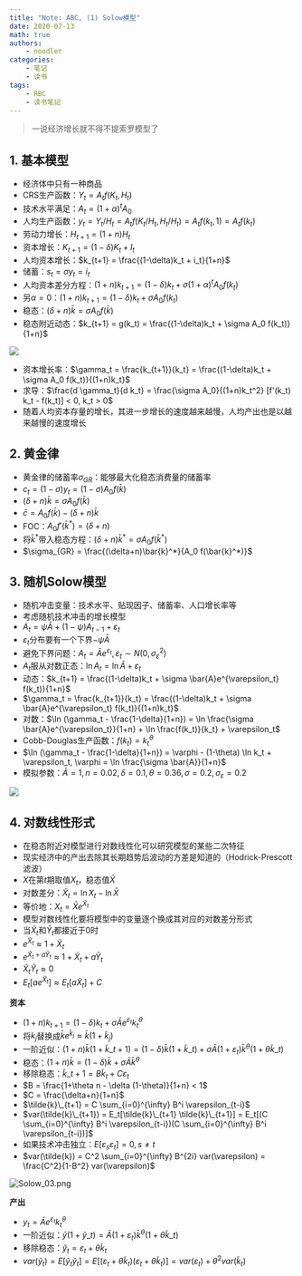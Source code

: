 ```yaml
---
title: "Note: ABC, (1) Solow模型"
date: 2020-07-13
math: true
authors:
    - noodler
categories:
    - 笔记
    - 读书
tags:
    - RBC
    - 读书笔记
---
```


> 一说经济增长就不得不提索罗模型了

## 1. 基本模型

- 经济体中只有一种商品
- CRS生产函数：$Y_t = A_t f(K_t, H_t)$
- 技术水平满足：$A_t = (1+\alpha)^t A_0$
- 人均生产函数：$y_t = Y_t/H_t = A_tf(K_t/H_t, H_t/H_t) = A_t f(k_t, 1) = A_t f(k_t)$
- 劳动力增长：$H_{t+1} =  (1+n) H_t$
- 资本增长：$K_{t+1} = (1-\delta) K_t + I_t$
- 人均资本增长：$k_{t+1} = \frac{(1-\delta)k_t + i_t}{1+n}$
- 储蓄：$s_t = \sigma y_t = i_t$
- 人均资本差分方程：$(1+n)k_{t+1} = (1-\delta)k_t + \sigma (1+\alpha)^t A_0 f(k_t)$
- 另$\alpha = 0$：$(1+n)k_{t+1} = (1-\delta)k_t + \sigma A_0 f(k_t)$
- 稳态：$(\delta + n) \bar{k} = \sigma A_0 f(\bar{k})$
- 稳态附近动态：$k_{t+1} = g(k_t) = \frac{(1-\delta)k_t + \sigma A_0 f(k_t)}{1+n}$

![](https://i.loli.net/2020/07/15/TNHQmft41qkhb75.png)

- 资本增长率：$\gamma_t = \frac{k_{t+1}}{k_t} = \frac{(1-\delta)k_t + \sigma A_0 f(k_t)}{(1+n)k_t}$
- 求导：$\frac{d \gamma_t}{d k_t} = \frac{\sigma A_0}{(1+n)k_t^2} [f'(k_t) k_t - f(k_t)] < 0, k_t > 0$
- 随着人均资本存量的增长，其进一步增长的速度越来越慢，人均产出也是以越来越慢的速度增长


## 2. 黄金律

- 黄金律的储蓄率$\sigma_{GR}$：能够最大化稳态消费量的储蓄率
- $c_t = (1-\sigma)y_t = (1-\sigma) A_0 f(\bar{k})$
- $(\delta+n)\bar{k} = \sigma A_0 f(\bar{k})$
- $\bar{c} = A_0 f(\bar{k}) - (\delta+n)\bar{k}$
- FOC：$A_0 f'(\bar{k}^*) = (\delta + n)$
- 将$\bar{k}^*$带入稳态方程：$(\delta+n)\bar{k}^* = \sigma A_0 f(\bar{k}^*)$
- $\sigma_{GR} = \frac{(\delta+n)\bar{k}^*}{A_0 f(\bar{k}^*)}$


## 3. 随机Solow模型

- 随机冲击变量：技术水平、贴现因子、储蓄率、人口增长率等
- 考虑随机技术冲击的增长模型
- $A_t = \psi \bar{A} + (1-\psi)A_{t-1} + \varepsilon_t$
- $\varepsilon_t$分布要有一个下界$-\psi \bar{A}$
- 避免下界问题：$A_t = \bar{A}e^{\varepsilon_t}, \varepsilon_t \sim N(0, \sigma_{\varepsilon}^2)$
- $A_t$服从对数正态：$\ln A_t = \ln \bar{A} + \varepsilon_t$
- 动态：$k_{t+1} = \frac{(1-\delta)k_t + \sigma \bar{A}e^{\varepsilon_t} f(k_t)}{1+n}$
- $\gamma_t = \frac{k_{t+1}}{k_t} = \frac{(1-\delta)k_t + \sigma \bar{A}e^{\varepsilon_t} f(k_t)}{(1+n)k_t}$
- 对数：$\ln (\gamma_t - \frac{1-\delta}{1+n}) = \ln \frac{\sigma \bar{A}e^{\varepsilon_t}}{1+n} + \ln \frac{f(k_t)}{k_t} + \varepsilon_t$
- Cobb-Douglas生产函数：$f(k_t) = k_t^{\theta}$
- $\ln (\gamma_t - \frac{1-\delta}{1+n}) = \varphi - (1-\theta) \ln k_t + \varepsilon_t, \varphi = \ln \frac{\sigma \bar{A}}{1+n}$
- 模拟参数：$\bar{A} = 1, n=0.02, \delta = 0.1, \theta = 0.36, \sigma = 0.2, \sigma_{\varepsilon} = 0.2$

![](https://i.loli.net/2020/07/15/xLXrvSsQo2VmeWb.png)


## 4. 对数线性形式

- 在稳态附近对模型进行对数线性化可以研究模型的某些二次特征
- 现实经济中的产出去除其长期趋势后波动的方差是知道的（Hodrick-Prescott滤波）
- $X$在第$t$期取值$X_t$，稳态值$\bar{X}$
- 对数差分：$\tilde{X}_t = \ln X_t - \ln \bar{X}$
- 等价地：$X_t = \bar{X} e^{\tilde{X}_t}$
- 模型对数线性化要将模型中的变量逐个换成其对应的对数差分形式
- 当$\tilde{X}_t$和$\tilde{Y}_t$都接近于0时
- $e^{\tilde{X}_t} \approx 1+\tilde{X}_t$
- $e^{\tilde{X}_t + a \tilde{Y}_t} \approx 1+\tilde{X}_t + a \tilde{Y}_t$
- $\tilde{X}_t \tilde{Y}_t \approx 0$
- $E_t [ae^{\tilde{X}_t}] \approx E_t [a\tilde{X}_t] + C$

**资本**

- $(1+n)k_{t+1} = (1-\delta)k_t + \sigma \bar{A}e^{\varepsilon_t} k_t^{\theta}$
- 将$k_j$替换成$\bar{k} e^{\tilde{k}_j} \approx \bar{k}(1+\tilde{k}_j)$
- 一阶近似：$(1+n) \bar{k}(1+\tilde{k}\_{t+1}) = (1-\delta)\bar{k} (1+\tilde{k}\_{t}) + \sigma \bar{A} (1+\varepsilon_t) \bar{k}^{\theta} (1+\theta \tilde{k}\_{t})$
- 稳态：$(1+n)\bar{k} = (1-\delta)\bar{k} + \sigma \bar{A} \bar{k}^{\theta}$
- 移除稳态：$\tilde{k}\_{t+1} = B \tilde{k}_{t} + C \varepsilon_t$
- $B = \frac{1+\theta n - \delta (1-\theta)}{1+n} < 1$
- $C = \frac{\delta+n}{1+n}$
- $\tilde{k}\_{t+1} = C \sum_{i=0}^{\infty} B^i \varepsilon_{t-i}$
- $var(\tilde{k}\_{t+1}) = E_t[\tilde{k}\_{t+1} \tilde{k}\_{t+1}] = E_t[(C \sum_{i=0}^{\infty} B^i \varepsilon_{t-i})(C \sum_{i=0}^{\infty} B^i \varepsilon_{t-i})]$
- 如果技术冲击独立：$E[\varepsilon_s \varepsilon_t] = 0, s \neq t$
- $var(\tilde{k}) = C^2 \sum_{i=0}^{\infty} B^{2i} var(\varepsilon) = \frac{C^2}{1-B^2} var(\varepsilon)$

![Solow_03.png](https://i.loli.net/2020/07/15/k75tHOCNbY2BnJ3.png)

**产出**

- $y_t = \bar{A} e^{\varepsilon_t} k_t^{\theta}$
- 一阶近似：$\bar{y} (1+\tilde{y}\_t) = \bar{A} (1+\varepsilon_t) \bar{k}^{\theta}(1+\theta \tilde{k}\_{t})$
- 移除稳态：$\tilde{y}_t = \varepsilon_t + \theta \tilde{k}_t$
- $var(\tilde{y}_t) = E[\tilde{y}_t \tilde{y}_t] = E[(\varepsilon_t + \theta \tilde{k}_t)(\varepsilon_t + \theta \tilde{k}_t)] = var(\varepsilon_t) + \theta^2 var(\tilde{k}_t)$
